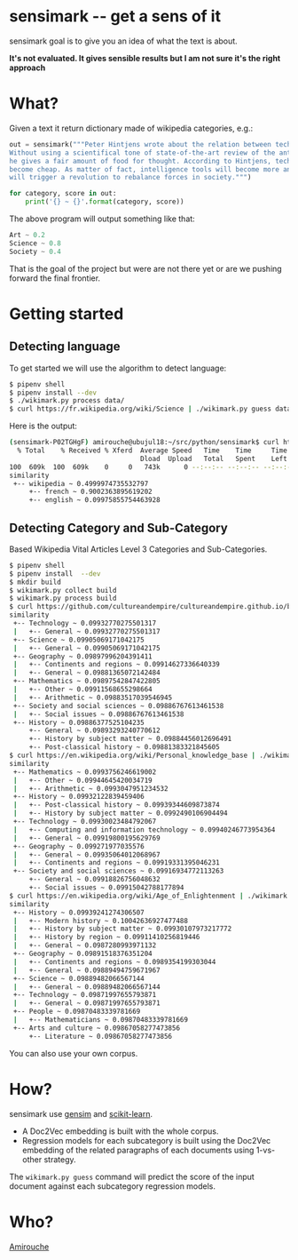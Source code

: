 # sensimark -- get a sens of it

sensimark goal is to give you an idea of what the text is about.

**It's not evaluated. It gives sensible results but I am not sure it's
the right approach**

# What?

Given a text it return dictionary made of wikipedia categories, e.g.:

```python
out = sensimark("""Peter Hintjens wrote about the relation between technology and culture.
Without using a scientifical tone of state-of-the-art review of the anthroposcene antropology,
he gives a fair amount of food for thought. According to Hintjens, technology is doomed to
become cheap. As matter of fact, intelligence tools will become more and more accessible which
will trigger a revolution to rebalance forces in society.""")

for category, score in out:
    print('{} ~ {}'.format(category, score))
```

The above program will output something like that:

```python
Art ~ 0.2
Science ~ 0.8
Society ~ 0.4
```

That is the goal of the project but were are not there yet or are we
pushing forward the final frontier.

# Getting started

## Detecting language

To get started we will use the algorithm to detect language:

```bash
$ pipenv shell
$ pipenv install --dev
$ ./wikimark.py process data/
$ curl https://fr.wikipedia.org/wiki/Science | ./wikimark.py guess data/
```

Here is the output:

```bash
(sensimark-P02TGHgF) amirouche@ubujul18:~/src/python/sensimark$ curl https://fr.wikipedia.org/wiki/Science | ./wikimark.py guess data/
  % Total    % Received % Xferd  Average Speed   Time    Time     Time  Current
                                 Dload  Upload   Total   Spent    Left  Speed
100  609k  100  609k    0     0   743k      0 --:--:-- --:--:-- --:--:--  742k
similarity
 +-- wikipedia ~ 0.4999974735532797
     +-- french ~ 0.9002363895619202
     +-- english ~ 0.09975855754463928
```

## Detecting Category and Sub-Category

Based Wikipedia Vital Articles Level 3 Categories and Sub-Categories.

```bash
$ pipenv shell
$ pipenv install  --dev
$ mkdir build
$ wikimark.py collect build
$ wikimark.py process build
$ curl https://github.com/cultureandempire/cultureandempire.github.io/blob/master/culture.md | ./wikimark.py guess build/
similarity
 +-- Technology ~ 0.09932770275501317
 |   +-- General ~ 0.09932770275501317
 +-- Science ~ 0.09905069171042175
 |   +-- General ~ 0.09905069171042175
 +-- Geography ~ 0.09897996204391411
 |   +-- Continents and regions ~ 0.09914627336640339
 |   +-- General ~ 0.09881365072142484
 +-- Mathematics ~ 0.09897542847422805
 |   +-- Other ~ 0.09911568655298664
 |   +-- Arithmetic ~ 0.09883517039546945
 +-- Society and social sciences ~ 0.09886767613461538
 |   +-- Social issues ~ 0.09886767613461538
 +-- History ~ 0.09886377525104235
     +-- General ~ 0.09893293240770612
     +-- History by subject matter ~ 0.09884456012696491
     +-- Post-classical history ~ 0.09881383321845605
$ curl https://en.wikipedia.org/wiki/Personal_knowledge_base | ./wikimark.py guess build
similarity
 +-- Mathematics ~ 0.0993756246619002
 |   +-- Other ~ 0.09944645420034719
 |   +-- Arithmetic ~ 0.0993047951234532
 +-- History ~ 0.09932122839459406
 |   +-- Post-classical history ~ 0.09939344609873874
 |   +-- History by subject matter ~ 0.0992490106904494
 +-- Technology ~ 0.09930023484792067
 |   +-- Computing and information technology ~ 0.09940246773954364
 |   +-- General ~ 0.09919800195629769
 +-- Geography ~ 0.099271977035576
 |   +-- General ~ 0.09935064012068967
 |   +-- Continents and regions ~ 0.09919331395046231
 +-- Society and social sciences ~ 0.09916934772113263
     +-- General ~ 0.09918826756048632
     +-- Social issues ~ 0.09915042788177894
$ curl https://en.wikipedia.org/wiki/Age_of_Enlightenment | ./wikimark.py guess build
similarity
 +-- History ~ 0.09939241274306507
 |   +-- Modern history ~ 0.10042636927477488
 |   +-- History by subject matter ~ 0.09930107973217772
 |   +-- History by region ~ 0.09911410256819446
 |   +-- General ~ 0.0987280993971132
 +-- Geography ~ 0.09891518376351204
 |   +-- Continents and regions ~ 0.0989354199303044
 |   +-- General ~ 0.09889494759671967
 +-- Science ~ 0.09889482066567144
 |   +-- General ~ 0.09889482066567144
 +-- Technology ~ 0.09871997655793871
 |   +-- General ~ 0.09871997655793871
 +-- People ~ 0.09870483339781669
 |   +-- Mathematicians ~ 0.09870483339781669
 +-- Arts and culture ~ 0.09867058277473856
     +-- Literature ~ 0.09867058277473856
```

You can also use your own corpus.

# How?

sensimark use [gensim](https://radimrehurek.com/gensim/)
and [scikit-learn](https://scikit-learn.org/).

- A Doc2Vec embedding is built with the whole corpus.
- Regression models for each subcategory is built using the Doc2Vec
  embedding of the related paragraphs of each documents using
  1-vs-other strategy.

The `wikimark.py guess` command will predict the score of the input
document against each subcategory regression models.

# Who?

[Amirouche](mailto:amirouche@hypermove.net)
